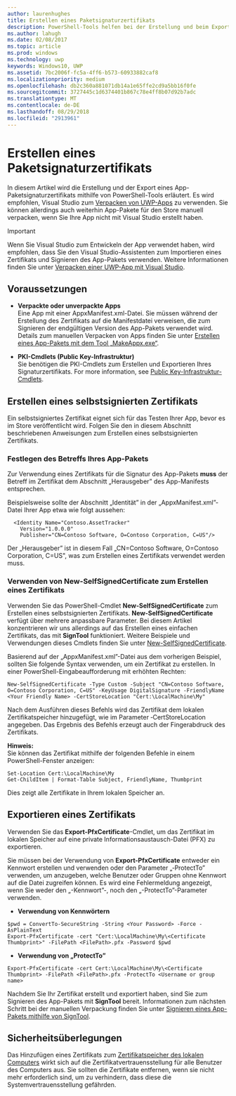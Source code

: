 ```yaml
---
author: laurenhughes
title: Erstellen eines Paketsignaturzertifikats
description: PowerShell-Tools helfen bei der Erstellung und beim Export eines App-Paketsignaturzertifikats.
ms.author: lahugh
ms.date: 02/08/2017
ms.topic: article
ms.prod: windows
ms.technology: uwp
keywords: Windows10, UWP
ms.assetid: 7bc2006f-fc5a-4ff6-b573-60933882caf8
ms.localizationpriority: medium
ms.openlocfilehash: db2c360a881071db14a1e65ffe2cd9a5bb16f0fe
ms.sourcegitcommit: 3727445c1d6374401b867c78e4ff8b07d92b7adc
ms.translationtype: MT
ms.contentlocale: de-DE
ms.lasthandoff: 08/29/2018
ms.locfileid: "2913961"
---
```

# <a name="create-a-certificate-for-package-signing"></a>Erstellen eines Paketsignaturzertifikats


In diesem Artikel wird die Erstellung und der Export eines App-Paketsignaturzertifikats mithilfe von PowerShell-Tools erläutert. Es wird empfohlen, Visual Studio zum [Verpacken von UWP-Apps](https://msdn.microsoft.com/windows/uwp/packaging/packaging-uwp-apps) zu verwenden. Sie können allerdings auch weiterhin App-Pakete für den Store manuell verpacken, wenn Sie Ihre App nicht mit Visual Studio erstellt haben.

> [!IMPORTANT] 
> Wenn Sie Visual Studio zum Entwickeln der App verwendet haben, wird empfohlen, dass Sie den Visual Studio-Assistenten zum Importieren eines Zertifikats und Signieren des App-Pakets verwenden. Weitere Informationen finden Sie unter [Verpacken einer UWP-App mit Visual Studio](https://msdn.microsoft.com/windows/uwp/packaging/packaging-uwp-apps).

## <a name="prerequisites"></a>Voraussetzungen

- **Verpackte oder unverpackte Apps**  
Eine App mit einer AppxManifest.xml-Datei. Sie müssen während der Erstellung des Zertifikats auf die Manifestdatei verweisen, die zum Signieren der endgültigen Version des App-Pakets verwendet wird. Details zum manuellen Verpacken von Apps finden Sie unter [Erstellen eines App-Pakets mit dem Tool „MakeAppx.exe“](https://msdn.microsoft.com/windows/uwp/packaging/create-app-package-with-makeappx-tool).

- **PKI-Cmdlets (Public Key-Infrastruktur)**  
Sie benötigen die PKI-Cmdlets zum Erstellen und Exportieren Ihres Signaturzertifikats. For more information, see [Public Key-Infrastruktur-Cmdlets](https://docs.microsoft.com/powershell/module/pkiclient/).

## <a name="create-a-self-signed-certificate"></a>Erstellen eines selbstsignierten Zertifikats

Ein selbstsigniertes Zertifikat eignet sich für das Testen Ihrer App, bevor es im Store veröffentlicht wird. Folgen Sie den in diesem Abschnitt beschriebenen Anweisungen zum Erstellen eines selbstsignierten Zertifikats.

### <a name="determine-the-subject-of-your-packaged-app"></a>Festlegen des Betreffs Ihres App-Pakets  

Zur Verwendung eines Zertifikats für die Signatur des App-Pakets **muss** der Betreff im Zertifikat dem Abschnitt „Herausgeber” des App-Manifests entsprechen.

Beispielsweise sollte der Abschnitt „Identität” in der „AppxManifest.xml”-Datei Ihrer App etwa wie folgt aussehen:
```
  <Identity Name="Contoso.AssetTracker" 
    Version="1.0.0.0" 
    Publisher="CN=Contoso Software, O=Contoso Corporation, C=US"/>
```

Der „Herausgeber” ist in diesem Fall „CN=Contoso Software, O=Contoso Corporation, C=US", was zum Erstellen eines Zertifikats verwendet werden muss. 

### <a name="use-new-selfsignedcertificate-to-create-a-certificate"></a>Verwenden von **New-SelfSignedCertificate** zum Erstellen eines Zertifikats
Verwenden Sie das PowerShell-Cmdlet **New-SelfSignedCertificate** zum Erstellen eines selbstsignierten Zertifikats. **New-SelfSignedCertificate** verfügt über mehrere anpassbare Parameter. Bei diesem Artikel konzentrieren wir uns allerdings auf das Erstellen eines einfachen Zertifikats, das mit **SignTool** funktioniert. Weitere Beispiele und Verwendungen dieses Cmdlets finden Sie unter [New-SelfSignedCertificate](https://docs.microsoft.com/powershell/module/pkiclient/New-SelfSignedCertificate).

Basierend auf der „AppxManifest.xml”-Datei aus dem vorherigen Beispiel, sollten Sie folgende Syntax verwenden, um ein Zertifikat zu erstellen. In einer PowerShell-Eingabeaufforderung mit erhöhten Rechten:
```
New-SelfSignedCertificate -Type Custom -Subject "CN=Contoso Software, O=Contoso Corporation, C=US" -KeyUsage DigitalSignature -FriendlyName <Your Friendly Name> -CertStoreLocation "Cert:\LocalMachine\My"
```

Nach dem Ausführen dieses Befehls wird das Zertifikat dem lokalen Zertifikatspeicher hinzugefügt, wie im Parameter ‑CertStoreLocation angegeben. Das Ergebnis des Befehls erzeugt auch der Fingerabdruck des Zertifikats.  

**Hinweis:**  
Sie können das Zertifikat mithilfe der folgenden Befehle in einem PowerShell-Fenster anzeigen:
```
Set-Location Cert:\LocalMachine\My
Get-ChildItem | Format-Table Subject, FriendlyName, Thumbprint
```
Dies zeigt alle Zertifikate in Ihrem lokalen Speicher an.

## <a name="export-a-certificate"></a>Exportieren eines Zertifikats 

Verwenden Sie das **Export-PfxCertificate**-Cmdlet, um das Zertifikat im lokalen Speicher auf eine private Informationsaustausch-Datei (PFX) zu exportieren.

Sie müssen bei der Verwendung von **Export-PfxCertificate** entweder ein Kennwort erstellen und verwenden oder den Parameter „‑ProtectTo” verwenden, um anzugeben, welche Benutzer oder Gruppen ohne Kennwort auf die Datei zugreifen können. Es wird eine Fehlermeldung angezeigt, wenn Sie weder den „-Kennwort”-, noch den „-ProtectTo”-Parameter verwenden.

- **Verwendung von Kennwörtern**
```
$pwd = ConvertTo-SecureString -String <Your Password> -Force -AsPlainText 
Export-PfxCertificate -cert "Cert:\LocalMachine\My\<Certificate Thumbprint>" -FilePath <FilePath>.pfx -Password $pwd
```

- **Verwendung von „ProtectTo”**
```
Export-PfxCertificate -cert Cert:\LocalMachine\My\<Certificate Thumbprint> -FilePath <FilePath>.pfx -ProtectTo <Username or group name>
```

Nachdem Sie Ihr Zertifikat erstellt und exportiert haben, sind Sie zum Signieren des App-Pakets mit **SignTool** bereit. Informationen zum nächsten Schritt bei der manuellen Verpackung finden Sie unter [Signieren eines App-Pakets mithilfe von SignTool](https://msdn.microsoft.com/windows/uwp/packaging/sign-app-package-using-signtool).

## <a name="security-considerations"></a>Sicherheitsüberlegungen 
Das Hinzufügen eines Zertifikats zum [Zertifikatspeicher des lokalen Computers](https://msdn.microsoft.com/windows/hardware/drivers/install/local-machine-and-current-user-certificate-stores) wirkt sich auf die Zertifikatvertrauensstellung für alle Benutzer des Computers aus. Sie sollten die Zertifikate entfernen, wenn sie nicht mehr erforderlich sind, um zu verhindern, dass diese die Systemvertrauensstellung gefährden.
